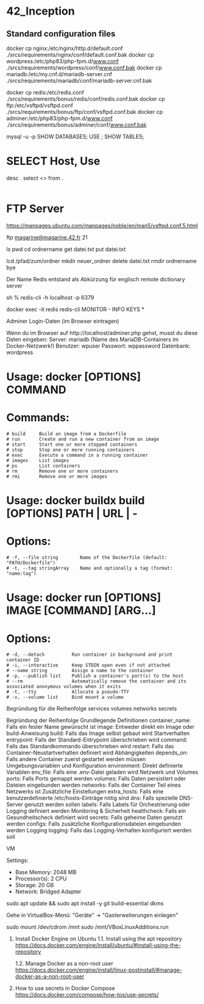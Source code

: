 # 42_Inception


## Standard configuration files
docker cp nginx:/etc/nginx/http.d/default.conf ./srcs/requirements/nginx/conf/default.conf.bak
docker cp wordpress:/etc/php83/php-fpm.d/www.conf ./srcs/requirements/wordpress/conf/www.conf.bak
docker cp mariadb:/etc/my.cnf.d/mariadb-server.cnf ./srcs/requirements/mariadb/conf/mariadb-server.cnf.bak

docker cp redis:/etc/redis.conf ./srcs/requirements/bonus/redis/conf/redis.conf.bak
docker cp ftp:/etc/vsftpd/vsftpd.conf ./srcs/requirements/bonus/ftp/conf/vsftpd.conf.bak
docker cp adminer:/etc/php83/php-fpm.d/www.conf ./srcs/requirements/bonus/adminer/conf/www.conf.bak



mysql -u <user> -p<password>
SHOW DATABASES;
USE <database>;
SHOW TABLES;
# SELECT Host, Use
desc <database>.<table>
select <> from <database>.<table>



# FTP Server #
https://manpages.ubuntu.com/manpages/noble/en/man5/vsftpd.conf.5.html

ftp magarine@magarine.42.fr 21

ls
pwd
cd ordnername
get datei.txt
put datei.txt

lcd /pfad/zum/ordner
mkdir neuer_ordner
delete datei.txt
rmdir ordnername
bye



Der Name Redis entstand als Abkürzung für englisch remote dictionary server

sh % redis-cli -h localhost -p 6379

docker exec -it redis redis-cli
MONITOR -
INFO
KEYS *

Adminer Login-Daten (im Browser eintragen)

Wenn du im Browser auf http://localhost/adminer.php gehst, musst du diese Daten eingeben:
    Server: mariadb (Name des MariaDB-Containers im Docker-Netzwerk!)
    Benutzer: wpuser
    Passwort: wppassword
    Datenbank: wordpress



# Usage: docker [OPTIONS] COMMAND
# Commands:
    # build     Build an image from a Dockerfile
    # run       Create and run a new container from an image
    # start     Start one or more stopped containers
    # stop      Stop one or more running containers
    # exec      Execute a command in a running container
    # images    List images
    # ps        List containers
    # rm        Remove one or more containers
    # rmi       Remove one or more images

# Usage: docker buildx build [OPTIONS] PATH | URL | -
# Options:
    # -f, --file string        Name of the Dockerfile (default: "PATH/Dockerfile")
    # -t, --tag stringArray    Name and optionally a tag (format: "name:tag")

# Usage: docker run [OPTIONS] IMAGE [COMMAND] [ARG...]
# Options:
    # -d, --detach          Run container in background and print container ID
    # -i, --interactive     Keep STDIN open even if not attached
    # --name string         Assign a name to the container
    # -p, --publish list    Publish a container's port(s) to the host
    # --rm                  Automatically remove the container and its associated anonymous volumes when it exits
    # -t, --tty             Allocate a pseudo-TTY
    # -v, --volume list     Bind mount a volume



Begründung für die Reihenfolge
    services
    volumes
    networks
    secrets

Begründung der Reihenfolge
    Grundlegende Definitionen
        container_name: Falls ein fester Name gewünscht ist
        image: Entweder direkt ein Image oder build-Anweisung
        build: Falls das Image selbst gebaut wird
    Startverhalten
        entrypoint: Falls der Standard-Entrypoint überschrieben wird
        command: Falls das Standardkommando überschrieben wird
        restart: Falls das Container-Neustartverhalten definiert wird
    Abhängigkeiten
        depends_on: Falls andere Container zuerst gestartet werden müssen
    Umgebungsvariablen und Konfiguration
        environment: Direkt definierte Variablen
        env_file: Falls eine .env-Datei geladen wird
    Netzwerk und Volumes
        ports: Falls Ports gemappt werden
        volumes: Falls Daten persistiert oder Dateien eingebunden werden
        networks: Falls der Container Teil eines Netzwerks ist
    Zusätzliche Einstellungen
        extra_hosts: Falls eine benutzerdefinierte /etc/hosts-Einträge nötig sind
        dns: Falls spezielle DNS-Server genutzt werden sollen
        labels: Falls Labels für Orchestrierung oder Logging definiert werden
    Monitoring & Sicherheit
        healthcheck: Falls ein Gesundheitscheck definiert wird
        secrets: Falls geheime Daten genutzt werden
        configs: Falls zusätzliche Konfigurationsdateien eingebunden werden
    Logging
        logging: Falls das Logging-Verhalten konfiguriert werden soll



VM

Settings:
- Base Memory: 2048 MB
- Processor(s): 2 CPU
- Storage: 20 GB
- Network: Bridged Adapter

sudo apt update && sudo apt install -y git build-essential dkms

Gehe in VirtualBox-Menü: "Geräte" → "Gasterweiterungen einlegen"

sudo mount /dev/cdrom /mnt
sudo /mnt/VBoxLinuxAdditions.run



1. Install Docker Engine on Ubuntu
    1.1. Install using the apt repository
        https://docs.docker.com/engine/install/ubuntu/#install-using-the-repository

    1.2. Manage Docker as a non-root user
        https://docs.docker.com/engine/install/linux-postinstall/#manage-docker-as-a-non-root-user

2. How to use secrets in Docker Compose
    https://docs.docker.com/compose/how-tos/use-secrets/

